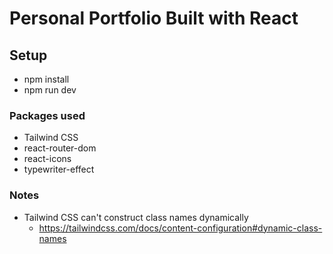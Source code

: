 # Personal Portfolio Built with React

## Setup
- npm install
- npm run dev

### Packages used
- Tailwind CSS
- react-router-dom
- react-icons
- typewriter-effect

### Notes
- Tailwind CSS can't construct class names dynamically
    - https://tailwindcss.com/docs/content-configuration#dynamic-class-names